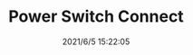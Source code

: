 ﻿---
layout: post 
title: Power Switch Connect
tags: SW
categories: housing-terminal
overview: 
series: SW
part_number: 0560-1
thumb_img: 
image: static/202106/560-20210605.JPG
date: 2021/6/5 15:22:05
---



